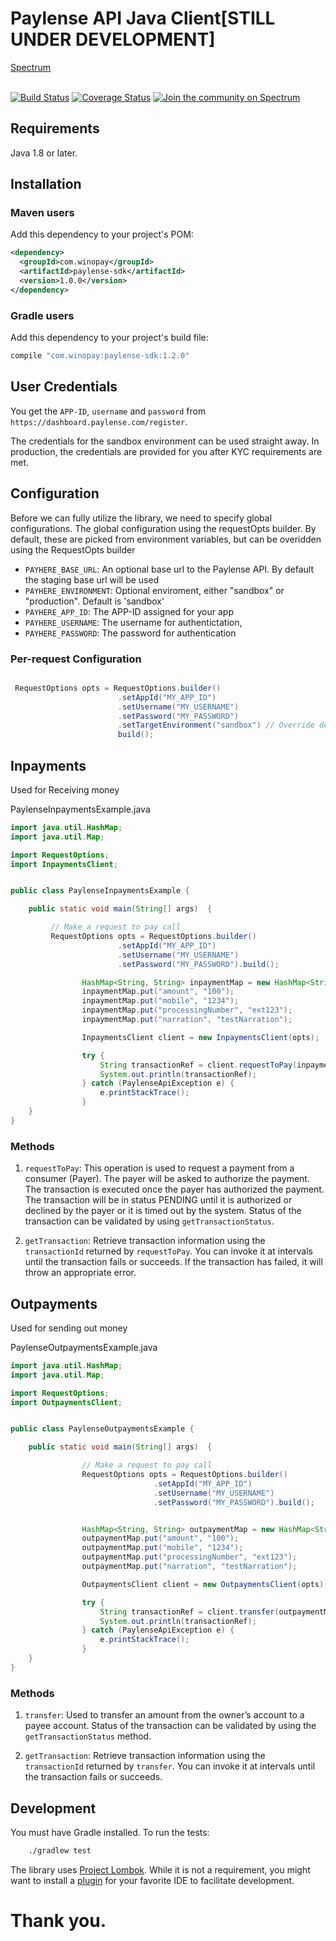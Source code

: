 # Paylense API Java Client[STILL UNDER DEVELOPMENT]</h1>

<div>
  <a href="https://spectrum.chat/paylense-api-sdk/">Spectrum</a>
  <br><br>
</div>


[![Build Status](https://travis-ci.org/winopay/paylense-java-sdk.svg?branch=master)](https://travis-ci.org/winopay/paylense-java-sdk)
[![Coverage Status](https://coveralls.io/repos/github/winopay/paylense-java-sdk/badge.svg?branch=master)](https://coveralls.io/github/winopay/paylense-java-sdk?branch=master)
[![Join the community on Spectrum](https://withspectrum.github.io/badge/badge.svg)](https://spectrum.chat/paylense-api-sdk/)

## Requirements

Java 1.8 or later.

## Installation

### Maven users

Add this dependency to your project's POM:

```xml
<dependency>
  <groupId>com.winopay</groupId>
  <artifactId>paylense-sdk</artifactId>
  <version>1.0.0</version>
</dependency>
```

### Gradle users

Add this dependency to your project's build file:

```groovy
compile "com.winopay:paylense-sdk:1.2.0"
```

## User Credentials

You get the `APP-ID`, `username` and `password` from `https://dashboard.paylense.com/register`.

The credentials for the sandbox environment can be used straight away. In production, the credentials are provided for you after KYC requirements are met.

## Configuration

Before we can fully utilize the library, we need to specify global configurations. The global configuration using the requestOpts builder. By default, these are picked from environment variables,
but can be overidden using the RequestOpts builder

* `PAYHERE_BASE_URL`: An optional base url to the Paylense API. By default the staging base url will be used
* `PAYHERE_ENVIRONMENT`: Optional enviroment, either "sandbox" or "production". Default is 'sandbox'
* `PAYHERE_APP_ID`:  The APP-ID assigned for your app
* `PAYHERE_USERNAME`: The username for authentictation,
* `PAYHERE_PASSWORD`:  The password for authentication

### Per-request Configuration

``` java

 RequestOptions opts = RequestOptions.builder()
                        .setAppId("MY_APP_ID")
                        .setUsername("MY_USERNAME")
                        .setPassword("MY_PASSWORD")
                        .setTargetEnvironment("sandbox") // Override default target environment
                        build();

```


## Inpayments

Used for Receiving money

PaylenseInpaymentsExample.java

```java
import java.util.HashMap;
import java.util.Map;

import RequestOptions;
import InpaymentsClient;


public class PaylenseInpaymentsExample {

    public static void main(String[] args)  {

         // Make a request to pay call
         RequestOptions opts = RequestOptions.builder()
                        .setAppId("MY_APP_ID")
                        .setUsername("MY_USERNAME")
                        .setPassword("MY_PASSWORD").build();

                HashMap<String, String> inpaymentMap = new HashMap<String, String>();
                inpaymentMap.put("amount", "100");
                inpaymentMap.put("mobile", "1234");
                inpaymentMap.put("processingNumber", "ext123");
                inpaymentMap.put("narration", "testNarration");

                InpaymentsClient client = new InpaymentsClient(opts);

                try {
                    String transactionRef = client.requestToPay(inpaymentMap);
                    System.out.println(transactionRef);
                } catch (PaylenseApiException e) {
                    e.printStackTrace();
                }
    }
}
```

### Methods

1. `requestToPay`: This operation is used to request a payment from a consumer (Payer). The payer will be asked to authorize the payment. The transaction is executed once the payer has authorized the payment. The transaction will be in status PENDING until it is authorized or declined by the payer or it is timed out by the system. Status of the transaction can be validated by using `getTransactionStatus`.

2. `getTransaction`: Retrieve transaction information using the `transactionId` returned by `requestToPay`. You can invoke it at intervals until the transaction fails or succeeds. If the transaction has failed, it will throw an appropriate error.


## Outpayments

Used for sending out money

PaylenseOutpaymentsExample.java

```java
import java.util.HashMap;
import java.util.Map;

import RequestOptions;
import OutpaymentsClient;


public class PaylenseOutpaymentsExample {

    public static void main(String[] args)  {

                // Make a request to pay call
                RequestOptions opts = RequestOptions.builder()
                                .setAppId("MY_APP_ID")
                                .setUsername("MY_USERNAME")
                                .setPassword("MY_PASSWORD").build();


                HashMap<String, String> outpaymentMap = new HashMap<String, String>();
                outpaymentMap.put("amount", "100");
                outpaymentMap.put("mobile", "1234");
                outpaymentMap.put("processingNumber", "ext123");
                outpaymentMap.put("narration", "testNarration");

                OutpaymentsClient client = new OutpaymentsClient(opts);

                try {
                    String transactionRef = client.transfer(outpaymentMap);
                    System.out.println(transactionRef);
                } catch (PaylenseApiException e) {
                    e.printStackTrace();
                }
    }
}
```

### Methods

1. `transfer`: Used to transfer an amount from the owner’s account to a payee account. Status of the transaction can be validated by using the `getTransactionStatus` method.

2. `getTransaction`: Retrieve transaction information using the `transactionId` returned by `transfer`. You can invoke it at intervals until the transaction fails or succeeds.


## Development 

You must have Gradle installed. To run the tests:

```bash
    ./gradlew test
```

The library uses [Project Lombok][lombok]. While it is not a requirement, you might want to install a [plugin][lombok-plugins] for your favorite IDE to facilitate development.

[lombok]: https://projectlombok.org
[lombok-plugins]: https://projectlombok.org/setup/overview

# Thank you. 
